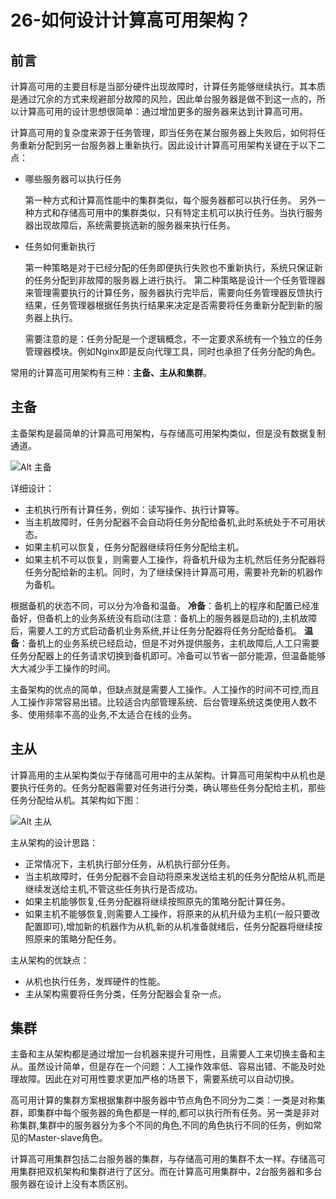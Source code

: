 # 26-如何设计计算高可用架构？

## 前言
计算高可用的主要目标是当部分硬件出现故障时，计算任务能够继续执行。其本质是通过冗余的方式来规避部分故障的风险，因此单台服务器是做不到这一点的，所以计算高可用的设计思想很简单：通过增加更多的服务器来达到计算高可用。

计算高可用的复杂度来源于任务管理，即当任务在某台服务器上失败后，如何将任务重新分配到另一台服务器上重新执行。因此设计计算高可用架构关键在于以下二点：
- 哪些服务器可以执行任务

    第一种方式和计算高性能中的集群类似，每个服务器都可以执行任务。
    另外一种方式和存储高可用中的集群类似，只有特定主机可以执行任务。当执行服务器出现故障后，系统需要挑选新的服务器来执行任务。

- 任务如何重新执行

    第一种策略是对于已经分配的任务即便执行失败也不重新执行，系统只保证新的任务分配到非故障的服务器上进行执行。
    第二种策略是设计一个任务管理器来管理需要执行的计算任务，服务器执行完毕后，需要向任务管理器反馈执行结果，任务管理器根据任务执行结果来决定是否需要将任务重新分配到新的服务器上执行。

    需要注意的是：任务分配是一个逻辑概念，不一定要求系统有一个独立的任务管理器模块。例如Nginx即是反向代理工具，同时也承担了任务分配的角色。

常用的计算高可用架构有三种：**主备、主从和集群**。

## 主备
主备架构是最简单的计算高可用架构，与存储高可用架构类似，但是没有数据复制通道。

![Alt 主备](1020-1.png)

详细设计：
- 主机执行所有计算任务，例如：读写操作、执行计算等。
- 当主机故障时，任务分配器不会自动将任务分配给备机,此时系统处于不可用状态。
- 如果主机可以恢复，任务分配器继续将任务分配给主机。
- 如果主机不可以恢复，则需要人工操作，将备机升级为主机,然后任务分配器将任务分配给新的主机。同时，为了继续保持计算高可用，需要补充新的机器作为备机。

根据备机的状态不同，可以分为冷备和温备。
**冷备**：备机上的程序和配置已经准备好，但备机上的业务系统没有启动(注意：备机上的服务器是启动的),主机故障后，需要人工的方式启动备机业务系统,并让任务分配器将任务分配给备机。
**温备**：备机上的业务系统已经启动，但是不对外提供服务，主机故障后,人工只需要任务分配器上的任务请求切换到备机即可。冷备可以节省一部分能源，但温备能够大大减少手工操作的时间。

主备架构的优点的简单，但缺点就是需要人工操作。人工操作的时间不可控,而且人工操作非常容易出错。比较适合内部管理系统、后台管理系统这类使用人数不多、使用频率不高的业务,不太适合在线的业务。

## 主从
计算高用的主从架构类似于存储高可用中的主从架构。计算高可用架构中从机也是要执行任务的。任务分配器需要对任务进行分类，确认哪些任务分配给主机，那些任务分配给从机。其架构如下图：

![Alt 主从](1020-2.png)

主从架构的设计思路：
- 正常情况下，主机执行部分任务，从机执行部分任务。
- 当主机故障时，任务分配器不会自动将原来发送给主机的任务分配给从机,而是继续发送给主机,不管这些任务执行是否成功。
- 如果主机能够恢复,任务分配器将继续按照原先的策略分配计算任务。
- 如果主机不能够恢复,则需要人工操作，将原来的从机升级为主机(一般只要改配置即可),增加新的机器作为从机,新的从机准备就绪后，任务分配器将继续按照原来的策略分配任务。

主从架构的优缺点：
- 从机也执行任务，发辉硬件的性能。
- 主从架构需要将任务分类，任务分配器会复杂一点。

## 集群

主备和主从架构都是通过增加一台机器来提升可用性，且需要人工来切换主备和主从。虽然设计简单，但是存在一个问题：人工操作效率低、容易出错、不能及时处理故障。因此在对可用性要求更加严格的场景下，需要系统可以自动切换。

高可用计算的集群方案根据集群中服务器中节点角色不同分为二类：一类是对称集群，即集群中每个服务器的角色都是一样的,都可以执行所有任务。另一类是非对称集群,集群中的服务器分为多个不同的角色,不同的角色执行不同的任务，例如常见的Master-slave角色。

计算高可用集群包括二台服务器的集群，与存储高可用的集群不太一样。存储高可用集群把双机架构和集群进行了区分。而在计算高可用集群中，2台服务器和多台服务器在设计上没有本质区别。

